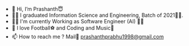 - 👋 Hi, I’m Prashanth:innocent:
- :man_student: I graduated Information Science and Engineering, Batch of 2021:man_technologist:.
- :blond_haired_man: I'm currently Working as Software Engineer (AI) :man_office_worker:
- 👀 I love Football:soccer: and Coding and Music:violin:
- 📫 How to reach me ? Mail:incoming_envelope: prashanthprabhu1998@gmail.com 
